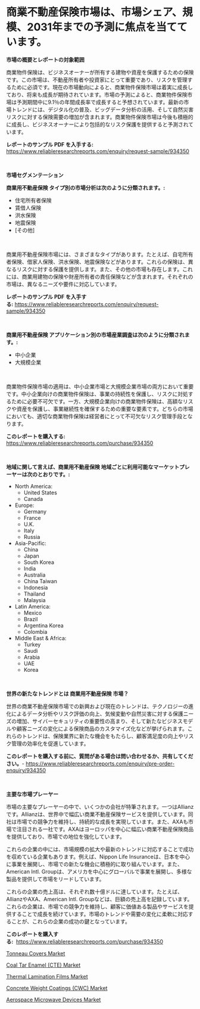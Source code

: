 <p><h1>商業不動産保険市場は、市場シェア、規模、2031年までの予測に焦点を当てています。</h1></p><p><strong>市場の概要とレポートの対象範囲</strong></p>
<p><p>商業物件保険は、ビジネスオーナーが所有する建物や資産を保護するための保険です。この市場は、不動産所有者や投資家にとって重要であり、リスクを管理するために必須です。現在の市場動向によると、商業物件保険市場は着実に成長しており、将来も成長が期待されています。市場の予測によると、商業物件保険市場は予測期間中に9.1％の年間成長率で成長すると予想されています。最新の市場トレンドには、デジタル化の普及、ビッグデータ分析の活用、そして自然災害リスクに対する保険需要の増加が含まれます。商業物件保険市場は今後も積極的に成長し、ビジネスオーナーにより包括的なリスク保護を提供すると予測されています。</p></p>
<p><strong>レポートのサンプル PDF を入手する:</strong> <a href="https://www.reliableresearchreports.com/enquiry/request-sample/934350">https://www.reliableresearchreports.com/enquiry/request-sample/934350</a></p>
<p>&nbsp;</p>
<p><strong>市場セグメンテーション</strong></p>
<p><strong>商業用不動産保険 タイプ別の市場分析は次のように分類されます。:</strong></p>
<p><ul><li>住宅所有者保険</li><li>賃借人保険</li><li>洪水保険</li><li>地震保険</li><li>[その他]</li></ul></p>
<p>&nbsp;</p>
<p><p>商業用不動産保険市場には、さまざまなタイプがあります。たとえば、自宅所有者保険、借家人保険、洪水保険、地震保険などがあります。これらの保険は、異なるリスクに対する保護を提供します。また、その他の市場も存在します。これには、商業用建物の保険や財産所有者の責任保険などが含まれます。それぞれの市場は、異なるニーズや要件に対応しています。</p></p>
<p><strong>レポートのサンプル PDF を入手する:</strong>&nbsp;<a href="https://www.reliableresearchreports.com/enquiry/request-sample/934350">https://www.reliableresearchreports.com/enquiry/request-sample/934350</a></p>
<p>&nbsp;</p>
<p><strong> 商業用不動産保険 アプリケーション別の市場産業調査は次のように分類されます。:</strong></p>
<p><ul><li>中小企業</li><li>大規模企業</li></ul></p>
<p>&nbsp;</p>
<p><p>商業物件保険市場の適用は、中小企業市場と大規模企業市場の両方において重要です。中小企業向けの商業物件保険は、事業の持続性を保護し、リスクに対処するために必要不可欠です。一方、大規模企業向けの商業物件保険は、高額なリスクや資産を保護し、事業継続性を確保するための重要な要素です。どちらの市場においても、適切な商業物件保険は経営者にとって不可欠なリスク管理手段となります。</p></p>
<p><strong>このレポートを購入する:</strong>&nbsp; <a href="https://www.reliableresearchreports.com/purchase/934350">https://www.reliableresearchreports.com/purchase/934350</a></p>
<p>&nbsp;</p>
<p><strong>地域に関して言えば、商業用不動産保険 地域ごとに利用可能なマーケットプレーヤーは次のとおりです。:</strong></p>
<p><ul>
    <li>
        North America:
        <ul>
            <li>United States</li>
            <li>Canada</li>
        </ul>
    </li>
    <li>
        Europe:
        <ul>
            <li>Germany</li>
            <li>France</li>
            <li>U.K.</li>
            <li>Italy</li>
            <li>Russia</li>
        </ul>
    </li>
    <li>
        Asia-Pacific:
        <ul>
            <li>China</li>
            <li>Japan</li>
            <li>South Korea</li>
            <li>India</li>
            <li>Australia</li>
            <li>China Taiwan</li>
            <li>Indonesia</li>
            <li>Thailand</li>
            <li>Malaysia</li>
        </ul>
    </li>
    <li>
        Latin America:
        <ul>
            <li>Mexico</li>
            <li>Brazil</li>
            <li>Argentina Korea</li>
            <li>Colombia</li>
        </ul>
    </li>
    <li>
        Middle East & Africa:
        <ul>
            <li>Turkey</li>
            <li>Saudi</li>
            <li>Arabia</li>
            <li>UAE</li>
            <li>Korea</li>
        </ul>
    </li>
    </ul></p>
<p>&nbsp;</p>
<p><strong>世界の新たなトレンドとは 商業用不動産保険 市場？</strong></p>
<p><p>世界の商業不動産保険市場での新興および現在のトレンドは、テクノロジーの進化によるデータ分析やリスク評価の向上、気候変動や自然災害に対する保護ニーズの増加、サイバーセキュリティの重要性の高まり、そして新たなビジネスモデルや顧客ニーズの変化による保険商品のカスタマイズ化などが挙げられます。これらのトレンドは、保険業界に新たな機会をもたらし、顧客満足度の向上やリスク管理の効率化を促進しています。</p></p>
<p><strong>このレポートを購入する前に、質問がある場合は問い合わせるか、共有してください。</strong>- <a href="https://www.reliableresearchreports.com/enquiry/pre-order-enquiry/934350">https://www.reliableresearchreports.com/enquiry/pre-order-enquiry/934350</a></p>
<p>&nbsp;</p>
<p><strong>主要な市場プレーヤー</strong></p>
<p><p>市場の主要なプレーヤーの中で、いくつかの会社が特筆されます。一つはAllianzです。Allianzは、世界中で幅広い商業不動産保険サービスを提供しています。同社は市場での競争力を維持し、持続的な成長を実現しています。また、AXAも市場で注目される一社です。AXAはヨーロッパを中心に幅広い商業不動産保険商品を提供しており、市場での地位を強化しています。</p><p>これらの企業の中には、市場規模の拡大や最新のトレンドに対応することで成功を収めている企業もあります。例えば、Nippon Life Insuranceは、日本を中心に事業を展開し、市場での新たな機会に積極的に取り組んでいます。また、American Intl. Groupは、アメリカを中心にグローバルで事業を展開し、多様な製品を提供して市場をリードしています。</p><p>これらの企業の売上高は、それぞれ数十億ドルに達しています。たとえば、AllianzやAXA、American Intl. Groupなどは、巨額の売上高を記録しています。これらの企業は、市場での競争力を維持し、顧客に価値ある製品やサービスを提供することで成長を続けています。市場のトレンドや需要の変化に柔軟に対応することが、これらの企業の成功の鍵となっています。</p></p>
<p><strong>このレポートを購入する:</strong>&nbsp;&nbsp;<a href="https://www.reliableresearchreports.com/purchase/934350">https://www.reliableresearchreports.com/purchase/934350</a></p>
<p><p><a href="https://view.publitas.com/reportprime-1/tonneau-covers-market-growth-market-trends-covid-19-impact-and-forecasts-for-period-from-2024-2031/">Tonneau Covers Market</a></p><p><a href="https://picayune-night-cbd.notion.site/Coal-Tar-Enamel-CTE-Market-Analysis-and-Market-Size-Global-Industry-Overview-Market-Segmentation-ef4ee54ae278498194b5ac15060bdae5">Coal Tar Enamel (CTE) Market</a></p><p><a href="https://view.publitas.com/reportprime-1/thermal-lamination-films-market-offer-valuable-insights-into-market-size-market-share-market-trends-and-projections-spanning-from-2024-to-2031/">Thermal Lamination Films Market</a></p><p><a href="https://valiant-lunge-8fe.notion.site/Concrete-Weight-Coatings-CWC-Market-Research-Report-The-Key-To-Successful-Business-Strategy-Forec-ca11bf21030345d8b14b81a5214d1bf4">Concrete Weight Coatings (CWC) Market</a></p><p><a href="https://github.com/beatblasta/Market-Research-Report-List-2/blob/main/aerospace-microwave-devices-market.md">Aerospace Microwave Devices Market</a></p></p>